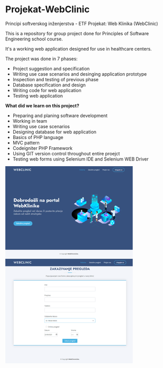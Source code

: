 # Projekat-WebClinic
Principi softverskog inženjerstva - ETF Projekat: Web Klinika (WebClinic)

This is a repository for group project done for Principles of Software Engineering school course.

It's a working web application designed for use in healthcare centers.

The project was done in 7 phases:

<ul>
 <li>Project suggestion and specification</li>
 <li>Writing use case scenarios and desinging application prototype</li>
 <li>Inspection and testing of previous phase</li>
 <li>Database specification and design</li>
 <li>Writing code for web application</li>
 <li>Testing web application</li>
</ul>

<b>What did we learn on this project?</b>
<ul>
   <li>Preparing and planing software development</li>
   <li>Working in team</li>
   <li>Writing use case scenarios</li>
   <li>Designing database for web application</li>
   <li>Basics of PHP language</li>
   <li>MVC pattern</li>
   <li>Codeigniter PHP Framework</li>
   <li>Using GIT version control throughout entire proejct</li>
   <li>Testing web forms using Selenium IDE and Selenium WEB Driver</li>
</ul>

<img src="https://raw.githubusercontent.com/VukBakic/Projekat-WebClinic/main/Faza7/screenshot_1.png" width=400>

<img src="https://raw.githubusercontent.com/VukBakic/Projekat-WebClinic/main/Faza7/screenshot_2.png" width=400>
